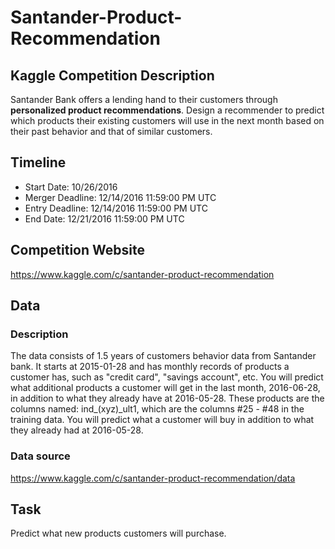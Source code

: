 # Santander-Product-Recommendation


## Kaggle Competition Description
Santander Bank offers a lending hand to their customers through __personalized product recommendations__. Design a recommender to predict which products their existing customers will use in the next month based on their past behavior and that of similar customers.

## Timeline

- Start Date: 10/26/2016
- Merger Deadline: 12/14/2016 11:59:00 PM UTC
- Entry Deadline: 12/14/2016 11:59:00 PM UTC
- End Date: 12/21/2016 11:59:00 PM UTC

## Competition Website
https://www.kaggle.com/c/santander-product-recommendation

## Data

### Description
The data consists of 1.5 years of customers behavior data from Santander bank. It starts at 2015-01-28 and has monthly records of products a customer has, such as "credit card", "savings account", etc. You will predict what additional products a customer will get in the last month, 2016-06-28, in addition to what they already have at 2016-05-28. 
These products are the columns named: ind_(xyz)_ult1, which are the columns #25 - #48 in the training data. 
You will predict what a customer will buy in addition to what they already had at 2016-05-28. 

### Data source
https://www.kaggle.com/c/santander-product-recommendation/data


## Task
Predict what new products customers will purchase. 
